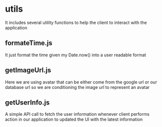 # utils
It includes several utility functions to help the client to interact with the application

## formateTime.js
It just format the time given my Date.now() into a user readable format

## getImageUrl.js
Here we are using avatar that can be either come from the google url or our database url so we are conditioning the image url to represent an avatar

## getUserInfo.js
A simple API call to fetch the user information whenever client performs action in our application to updated the UI with the latest information